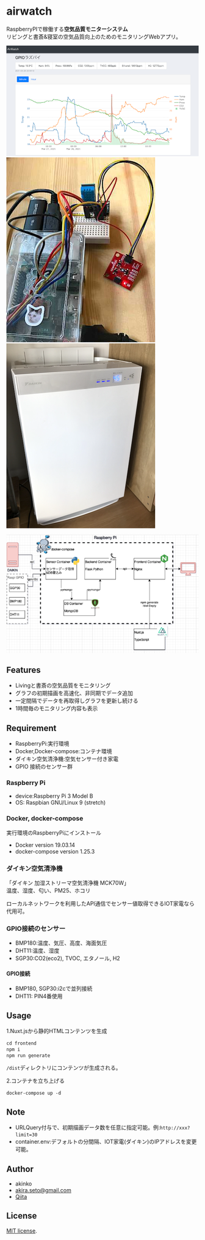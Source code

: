 # airwatch
RaspberryPIで稼働する**空気品質モニターシステム**  
リビングと書斎&寝室の空気品質向上のためのモニタリングWebアプリ。

![ユーザーインターフェイス](doc/img/frontend.png)  
![GPIOセンサー](doc/img/gpio.jpg)
![ダイキン空気清浄機](doc/img/daikin.png)

![システム構成図](doc/img/system.png)


## Features
- Livingと書斎の空気品質をモニタリング
- グラフの初期描画を高速化、非同期でデータ追加
- 一定間隔でデータを再取得しグラフを更新し続ける
- 1時間毎のモニタリング内容も表示


## Requirement
- RaspberryPi:実行環境
- Docker,Docker-compose:コンテナ環境
- ダイキン空気清浄機:空気センサー付き家電
- GPIO
  接続のセンサー群


### Raspberry Pi
- device:Raspberry Pi 3 Model B
- OS: Raspbian GNU/Linux 9 (stretch)


### Docker, docker-compose
実行環境のRaspberryPiにインストール

- Docker version 19.03.14
- docker-compose version 1.25.3


### ダイキン空気清浄機
「ダイキン 加湿ストリーマ空気清浄機 MCK70W」  
温度、湿度、匂い、PM25、ホコリ

ローカルネットワークを利用したAPI通信でセンサー値取得できるIOT家電なら代用可。  


### GPIO接続のセンサー
- BMP180:温度、気圧、高度、海面気圧
- DHT11:温度、湿度
- SGP30:CO2(eco2), TVOC, エタノール, H2


#### GPIO接続
- BMP180, SGP30:i2cで並列接続
- DHT11: PIN4番使用


## Usage
1.Nuxt.jsから静的HTMLコンテンツを生成
```
cd frontend
npm i
npm run generate
```
`/dist`ディレクトリにコンテンツが生成される。

2.コンテナを立ち上げる
```
docker-compose up -d
```


## Note
- URLQuery付与で、初期描画データ数を任意に指定可能。例:`http://xxx?limit=30`
- container.env:デフォルトの分間隔、IOT家電(ダイキン)のIPアドレスを変更可能。


## Author
- akinko
- akira.seto@gmail.com
- [Qiita](https://qiita.com/akinko)


## License

[MIT license](https://en.wikipedia.org/wiki/MIT_License).
